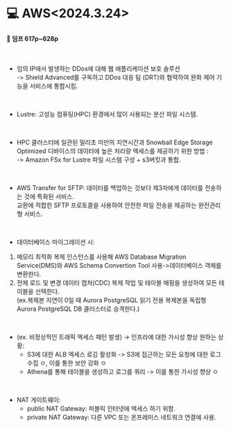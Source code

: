 <h1>💻 AWS<2024.3.24></h1>
<h4>📖 덤프 617p~628p<br></h4><br>

- 임의 IP에서 발생하는 DDos에 대해 웹 애플리케이션 보호 솔루션<br>-> Shield Advanced를 구독하고 DDos 대응 팀 (DRT)와 협력하여 완화 제어 기능을 서비스에 통합시킴.
<br>

- Lustre: 고성능 컴퓨팅(HPC) 환경에서 많이 사용되는 분산 파일 시스템.
<br>

- HPC 클러스터에 일관된 밀리초 미만의 지연시간과 Snowball Edge Storage Optimized 디바이스의 데이터에 높은 처리량 엑세스를 제공하기 위한 방법 :<br>-> Amazon FSx for Lustre 파일 시스템 구성 + s3버킷과 통합.
<br>

- AWS Transfer for SFTP: 데이터를 백업하는 것보다 제3자에게 데이터를 전송하는 것에 특화된 서비스.<br>
교환에 적합한 SFTP 프로토콜을 사용하여 안전한 파일 전송을 제공하는 완전관리형 서비스.
<br>

- 데이터베이스 마이그레이션 시:
1. 메모리 최적화 복제 인스턴스를 사용해 AWS Database Migration Service(DMS)와 AWS Schema Convertion Tool 사용->데이터베이스 객체를 변환한다.<br>
2. 전체 로드 및 변경 데이터 캡처(CDC) 복제 작업 및 테이블 매핑을 생성하여 모든 테이블을 선택한다.<br>
(ex.복제본 지연이 0일 때 Aurora PostgreSQL 읽기 전용 복제본을 독립형 Aurora PostgreSQL DB 클러스터로 승격한다.)
<br>

- (ex. 비정상적인 트래픽 엑세스 패턴 발생) -> 인프라에 대한 가시성 향상 원하는 상황:<br>
  - S3에 대한 ALB 엑세스 로깅 활성화 -> S3에 접근하는 모든 요청에 대한 로그 수집 ㅇ, 이를 통한 보안 강화 ㅇ
  - Athena를 통해 테이블을 생성하고 로그를 쿼리 -> 이를 통한 가시성 향상 ㅇ
<br>

- NAT 게이트웨이:
  - public NAT Gateway: 퍼블릭 인터넷에 엑세스 하기 위함.
  - private NAT Gateway: 다른 VPC 또는 온프레미스 네트워크 연결에 사용.

